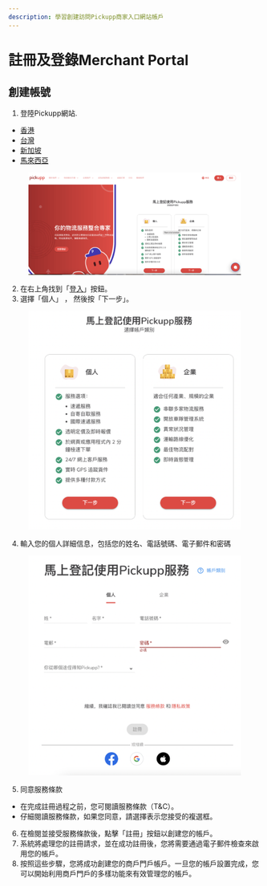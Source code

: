 ```yaml
---
description: 學習創建訪問Pickupp商家入口網站帳戶
---
```


# 註冊及登錄Merchant Portal

## 創建帳號

1. 登陸Pickupp網站.

* [香港](https://hk.pickupp.io/)
* [台灣](https://tw.pickupp.io/zh/)
* [新加坡](https://sg.pickupp.io/en/)
* [馬來西亞](https://my.pickupp.io/en/)

<figure><img src="../.gitbook/assets/Screenshot 2024-04-10 at 1.30.01 PM.png" alt=""><figcaption></figcaption></figure>

2. 在右上角找到「[登入](https://portal.hk.pickupp.io/login?_gl=1*kyrxjk*_gcl_aw*R0NMLjE3MTI2NTAyNTEuQ2owS0NRand6dE93QmhEN0FSSXNBUERLbmtCUmlUYUlUdzdJalNLNlpaVVVlX3IwenNXTExNaTVzeVVhWkNVSng4NE5aU0xQYVBTU19RNGFBa3N5RUFMd193Y0I.*_gcl_au*MTc1OTE3NTY2OC4xNzEyMTEzNzU2)」按鈕。
3. 選擇「個人」 ， 然後按「下一步」。

<figure><img src="../.gitbook/assets/Screenshot 2024-04-10 at 5.21.46 PM.png" alt=""><figcaption></figcaption></figure>

4. 輸入您的個人詳細信息，包括您的姓名、電話號碼、電子郵件和密碼

<figure><img src="../.gitbook/assets/Screenshot 2024-04-10 at 5.26.22 PM.png" alt=""><figcaption></figcaption></figure>

5. 同意服務條款

* 在完成註冊過程之前，您可閱讀服務條款（T\&C）。&#x20;
* 仔細閱讀服務條款，如果您同意，請選擇表示您接受的複選框。&#x20;

6. 在檢閱並接受服務條款後，點擊「註冊」按鈕以創建您的帳戶。
7. 系統將處理您的註冊請求，並在成功註冊後，您將需要通過電子郵件檢查來啟用您的帳戶。
8. 按照這些步驟，您將成功創建您的商戶門戶帳戶。一旦您的帳戶設置完成，您可以開始利用商戶門戶的多樣功能來有效管理您的帳戶。
